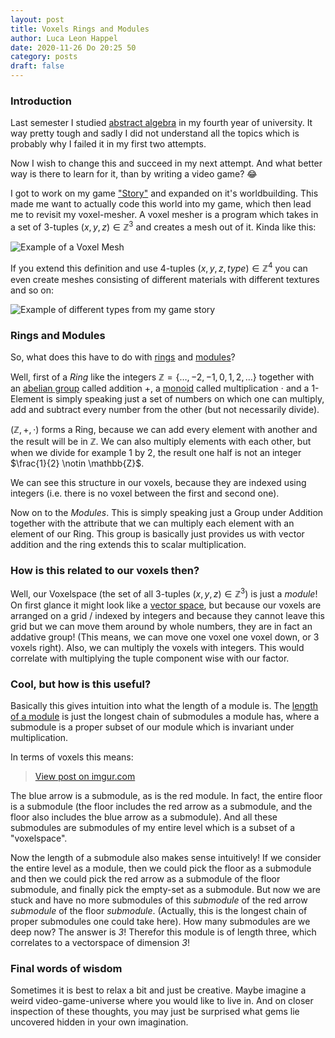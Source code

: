 ```yaml
---
layout: post
title: Voxels Rings and Modules
author: Luca Leon Happel
date: 2020-11-26 Do 20:25 50
category: posts
draft: false
---
```


### Introduction

Last semester I studied [abstract algebra](https://en.wikipedia.org/wiki/Abstract_algebra)
in my fourth year of university. It way pretty tough and sadly I did
not understand all the topics which is probably why I failed it in my
first two attempts.

Now I wish to change this and succeed in my next attempt.
And what better way is there to learn for it, than by writing a video
game? 😂

I got to work on my game ["Story"](https://github.com/Quoteme/story)
and expanded on it's worldbuilding. This made me want to actually code
this world into my game, which then lead me to revisit my voxel-mesher.
A voxel mesher is a program which takes in a set of 3-tuples
$(x,y,z) \in \mathbb{Z}^3$ and creates a mesh out of it. Kinda like
this:

![Example of a Voxel Mesh](https://upload.wikimedia.org/wikipedia/commons/b/bc/Voxels.svg)

If you extend this definition and use 4-tuples $(x,y,z,type)\in\mathbb{Z}^4$
you can even create meshes consisting of different materials with
different textures and so on:

![Example of different types from my game story](https://camo.githubusercontent.com/aaf2980eb37da3e0ed4b1f5c351642c788cd90316b018259a0f17f248fb2fca1/68747470733a2f2f692e696d6775722e636f6d2f496d65416c75332e676966)

### Rings and Modules

So, what does this have to do with
[rings](https://en.wikipedia.org/wiki/Ring_(mathematics)) and
[modules](https://en.wikipedia.org/wiki/Module_(mathematics))?

Well, first of a _Ring_ like the integers $\mathbb{Z}=\{\dots,-2,-1,0,1,2,\dots\}$
together with an [abelian group](https://en.wikipedia.org/wiki/Abelian_group)
called addition $+$, a [monoid](https://en.wikipedia.org/wiki/Monoid)
called multiplication $\cdot$ and a $1$-Element is simply speaking
just a set of numbers on which one can multiply, add and subtract
every number from the other (but not necessarily divide).

$(\mathbb{Z}, +, \cdot)$ forms a Ring, because we can add every element
with another and the result will be in $\mathbb{Z}$. We can also
multiply elements with each other, but when we divide for example $1$
by $2$, the result one half is not an integer $\frac{1}{2} \notin \mathbb{Z}$.

We can see this structure in our voxels, because they are indexed
using integers (i.e. there is no voxel between the first and second one).

Now on to the _Modules_. This is simply speaking just a Group under
Addition together with the attribute that we can multiply each element
with an element of our Ring. This group is basically just provides us
with vector addition and the ring extends this to scalar multiplication.

### How is this related to our voxels then?

Well, our Voxelspace (the set of all 3-tuples $(x,y,z)\in\mathbb{Z}^3$)
is just a _module_! On first glance it might look like a
[vector space](https://en.wikipedia.org/wiki/Vector_space), but because
our voxels are arranged on a grid / indexed by integers and because they
cannot leave this grid but we can move them around by whole numbers,
they are in fact an addative group! (This means, we can move one voxel
one voxel down, or 3 voxels right).
Also, we can multiply the voxels with integers. This would correlate
with multiplying the tuple component wise with our factor.


### Cool, but how is this useful?

Basically this gives intuition into what the length of a module is.
The [length of a module](https://en.wikipedia.org/wiki/Length_of_a_module)
is just the longest chain of submodules a module has, where a submodule
is a proper subset of our module which is invariant under multiplication.

In terms of voxels this means:

<blockquote class="imgur-embed-pub" lang="en" data-id="5P7as95"><a href="https://imgur.com/5P7as95">View post on imgur.com</a></blockquote><script async src="//s.imgur.com/min/embed.js" charset="utf-8"></script>

The blue arrow is a submodule, as is the red module. In fact, the entire
floor is a submodule (the floor includes the red arrow as a submodule,
and the floor also includes the blue arrow as a submodule). And all these
submodules are submodules of my entire level which is a subset of a
"voxelspace".

Now the length of a submodule also makes sense intuitively! If we consider
the entire level as a module, then we could pick the floor as a submodule
and then we could pick the red arrow as a submodule of the floor submodule,
and finally pick the empty-set as a submodule. But now we are stuck and
have no more submodules of this _submodule_ of the red arrow _submodule_ of the
floor _submodule_. (Actually, this is the longest chain of proper
submodules one could take here). How many submodules are we deep now?
The answer is _3_! Therefor this module is of length three, which
correlates to a vectorspace of dimension _3_!

### Final words of wisdom

Sometimes it is best to relax a bit and just be creative. Maybe imagine
a weird video-game-universe where you would like to live in. And on closer
inspection of these thoughts, you may just be surprised what gems lie
uncovered hidden in your own imagination.
